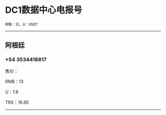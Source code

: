 # DC1数据中心电报号
    RMB：元，U：USDT

----------------------

## 阿根廷

### +54 3534418817

售价：

RMB：13

U：1.8

TRX：16.65

----------------------

